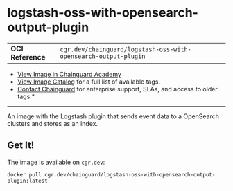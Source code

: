 <!--monopod:start-->
# logstash-oss-with-opensearch-output-plugin
| | |
| - | - |
| **OCI Reference** | `cgr.dev/chainguard/logstash-oss-with-opensearch-output-plugin` |


* [View Image in Chainguard Academy](https://edu.chainguard.dev/chainguard/chainguard-images/reference/logstash-oss-with-opensearch-output-plugin/overview/)
* [View Image Catalog](https://console.enforce.dev/images/catalog) for a full list of available tags.
* [Contact Chainguard](https://www.chainguard.dev/chainguard-images) for enterprise support, SLAs, and access to older tags.*

---
<!--monopod:end-->

<!--overview:start-->
An image with the Logstash plugin that sends event data to a OpenSearch clusters and stores as an index.
<!--overview:end-->

<!--getting:start-->
## Get It!
The image is available on `cgr.dev`:

```
docker pull cgr.dev/chainguard/logstash-oss-with-opensearch-output-plugin:latest
```
<!--getting:end-->

<!--body:start--><!--body:end-->
